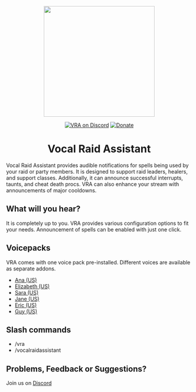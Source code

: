 <div align="center">

<img src="https://i.imgur.com/ap0Zsdy.png" width="300" height="300">

[![VRA on Discord](https://img.shields.io/badge/discord-_vra_-5364d0.svg)](https://discord.gg/UZMzqap)
[![Donate](https://img.shields.io/badge/paypal-_donate_-fd0000.svg)](https://paypal.me/Nitrak)

# Vocal Raid Assistant
</div>

Vocal Raid Assistant provides audible notifications for spells being used by your raid or party members.
It is designed to support raid leaders, healers, and support classes. Additionally, it can announce successful interrupts, taunts, and cheat death procs.
VRA can also enhance your stream with announcements of major cooldowns.

## What will you hear?
It is completely up to you. VRA provides various configuration options to fit your needs.
Announcement of spells can be enabled with just one click.

## Voicepacks
VRA comes with one voice pack pre-installed. Different voices are available as separate addons.


 - [Ana (US)](https://www.curseforge.com/wow/addons/vocal-raid-assistant-ana-sound-pack)
 - [Elizabeth (US)](https://www.curseforge.com/wow/addons/vocal-raid-assistant-elizabeth-sound-pack)
 - [Sara (US)](https://www.curseforge.com/wow/addons/vocal-raid-assistant-sara-sound-pack)
 - [Jane (US)](https://addons.wago.io/addons/vocal-raid-assistant-jane-sound-pack-en-en)
 - [Eric (US)](https://www.curseforge.com/wow/addons/vocal-raid-assistant-eric-sound-pack)
 - [Guy (US)](https://www.curseforge.com/wow/addons/vocal-raid-assistant-guy-sound-pack)

## Slash commands
- /vra
- /vocalraidassistant

## Problems, Feedback or Suggestions?
Join us on [Discord](https://discord.gg/UZMzqap)

